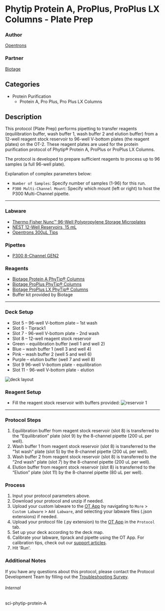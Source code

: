 # Phytip Protein A, ProPlus, ProPlus LX Columns - Plate Prep

### Author
[Opentrons](https://opentrons.com/)

### Partner
[Biotage](https://www.biotage.com/)



## Categories
* Protein Purification
	* Protein A, Pro Plus, Pro Plus LX Columns

## Description
This protocol (Plate Prep) performs pipetting to transfer reagents (equilibration buffer, wash buffer 1, wash buffer 2 and elution buffer) from a 12-well reagent stock reservoir to 96-well V-bottom plates (the reagent plates) on the OT-2. These reagent plates are used for the protein purification protocol of Phytip® Protein A, ProPlus or ProPlus LX Columns.

The protocol is developed to prepare sufficient reagents to process up to 96 samples (a full 96-well plate).

Explanation of complex parameters below:
* `Number of Samples`: Specify number of samples (1-96) for this run.
* `P300 Multi-Channel Mount`: Specify which mount (left or right) to host the P300 Multi-Channel pipette.


---

### Labware
* [Thermo Fisher Nunc™ 96-Well Polypropylene Storage Microplates](https://www.thermofisher.com/order/catalog/product/249946?SID=srch-hj-249946)
* [NEST 12-Well Reservoirs, 15 mL](https://shop.opentrons.com/nest-12-well-reservoirs-15-ml/)
* [Opentrons 300µL Tips](https://shop.opentrons.com/opentrons-300ul-tips-1000-refills/)

### Pipettes
* [P300 8-Channel GEN2](https://opentrons.com/pipettes/)

### Reagents
* [Biotage Protein A PhyTip® Columns](https://www.biotage.com/protein-a-phytip-column)
* [Biotage ProPlus PhyTip® Columns](https://www.biotage.com/proplus-phytip-column)
* [Biotage ProPlus LX PhyTip® Columns](https://www.biotage.com/proplus-phytip-column)
* Buffer kit provided by Biotage


---

### Deck Setup
* Slot 5 – 96-well V-bottom plate – 1st wash
* Slot 6 - Tiprack1
* Slot 7 - 96-well V-bottom plate - 2nd wash
* Slot 8 – 12-well reagent stock reservoir
* Green – equilibration buffer (well 1 and well 2)
* Blue – wash buffer 1 (well 3 and well 4)
* Pink – wash buffer 2 (well 5 and well 6)
* Purple – elution buffer (well 7 and well 8)
* Slot 9 96-well V-bottom plate - equilibration
* Slot 11 - 96-well V-bottom plate - elution

![deck layout](https://opentrons-protocol-library-website.s3.amazonaws.com/custom-README-images/sci-phytip-protein-A/Screen+Shot+2022-06-08+at+2.50.25+PM.png)

### Reagent Setup
* Fill the reagent stock reservoir with buffers provided:
![reservoir 1](https://opentrons-protocol-library-website.s3.amazonaws.com/custom-README-images/sci-phytip-protein-A/Screen+Shot+2022-06-08+at+2.53.55+PM.png)

---

### Protocol Steps
1. Equilibration buffer from reagent stock reservoir (slot 8) is transferred to the “Equilibration” plate (slot 9) by the 8-channel pipette (200 uL per well).
2. Wash buffer 1 from reagent stock reservoir (slot 8) is transferred to the “1st wash” plate (slot 5) by the 8-channel pipette (200 uL per well).
3. Wash buffer 2 from reagent stock reservoir (slot 8) is transferred to the “2nd wash” plate (slot 7) by the 8-channel pipette (200 uL per well).
4. Elution buffer from reagent stock reservoir (slot 8) is transferred to the “Elution” plate (slot 11) by the 8-channel pipette (80 uL per well).


### Process
1. Input your protocol parameters above.
2. Download your protocol and unzip if needed.
3. Upload your custom labware to the [OT App](https://opentrons.com/ot-app) by navigating to `More` > `Custom Labware` > `Add Labware`, and selecting your labware files (.json extensions) if needed.
4. Upload your protocol file (.py extension) to the [OT App](https://opentrons.com/ot-app) in the `Protocol` tab.
5. Set up your deck according to the deck map.
6. Calibrate your labware, tiprack and pipette using the OT App. For calibration tips, check out our [support articles](https://support.opentrons.com/en/collections/1559720-guide-for-getting-started-with-the-ot-2).
7. Hit 'Run'.

### Additional Notes
If you have any questions about this protocol, please contact the Protocol Development Team by filling out the [Troubleshooting Survey](https://protocol-troubleshooting.paperform.co/).

###### Internal
sci-phytip-protein-A
